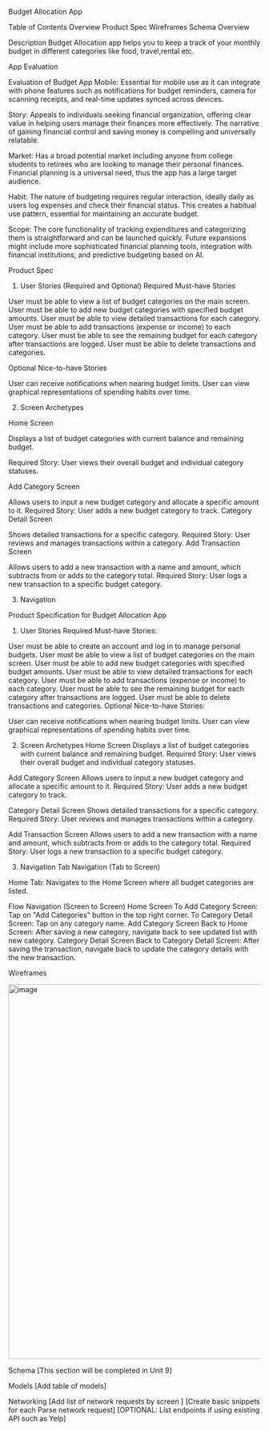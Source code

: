 Budget Allocation App

Table of Contents
Overview
Product Spec
Wireframes
Schema
Overview


Description
Budget Allocation app helps you to keep a track of your monthly budget in different categories like food, travel,rental etc.

App Evaluation

Evaluation of Budget App
Mobile: Essential for mobile use as it can integrate with phone features such as notifications for budget reminders, camera for scanning receipts, and real-time updates synced across devices.

Story: Appeals to individuals seeking financial organization, offering clear value in helping users manage their finances more effectively. The narrative of gaining financial control and saving money is compelling and universally relatable.

Market: Has a broad potential market including anyone from college students to retirees who are looking to manage their personal finances. Financial planning is a universal need, thus the app has a large target audience.

Habit: The nature of budgeting requires regular interaction, ideally daily as users log expenses and check their financial status. This creates a habitual use pattern, essential for maintaining an accurate budget.

Scope: The core functionality of tracking expenditures and categorizing them is straightforward and can be launched quickly. Future expansions might include more sophisticated financial planning tools, integration with financial institutions, and predictive budgeting based on AI.

Product Spec
1. User Stories (Required and Optional)
Required Must-have Stories

User must be able to view a list of budget categories on the main screen.
User must be able to add new budget categories with specified budget amounts.
User must be able to view detailed transactions for each category.
User must be able to add transactions (expense or income) to each category.
User must be able to see the remaining budget for each category after transactions are logged.
User must be able to delete transactions and categories.


Optional Nice-to-have Stories

User can receive notifications when nearing budget limits.
User can view graphical representations of spending habits over time.

2. Screen Archetypes


Home Screen

Displays a list of budget categories with current balance and remaining budget.

Required Story: User views their overall budget and individual category statuses.

Add Category Screen

Allows users to input a new budget category and allocate a specific amount to it.
Required Story: User adds a new budget category to track.
Category Detail Screen

Shows detailed transactions for a specific category.
Required Story: User reviews and manages transactions within a category.
Add Transaction Screen

Allows users to add a new transaction with a name and amount, which subtracts from or adds to the category total.
Required Story: User logs a new transaction to a specific budget category.


3. Navigation

Product Specification for Budget Allocation App
1. User Stories
Required Must-have Stories:

User must be able to create an account and log in to manage personal budgets.
User must be able to view a list of budget categories on the main screen.
User must be able to add new budget categories with specified budget amounts.
User must be able to view detailed transactions for each category.
User must be able to add transactions (expense or income) to each category.
User must be able to see the remaining budget for each category after transactions are logged.
User must be able to delete transactions and categories.
Optional Nice-to-have Stories:

User can receive notifications when nearing budget limits.
User can view graphical representations of spending habits over time.

2. Screen Archetypes
Home Screen
Displays a list of budget categories with current balance and remaining budget.
Required Story: User views their overall budget and individual category statuses.

Add Category Screen
Allows users to input a new budget category and allocate a specific amount to it.
Required Story: User adds a new budget category to track.

Category Detail Screen
Shows detailed transactions for a specific category.
Required Story: User reviews and manages transactions within a category.

Add Transaction Screen
Allows users to add a new transaction with a name and amount, which subtracts from or adds to the category total.
Required Story: User logs a new transaction to a specific budget category.


3. Navigation
Tab Navigation (Tab to Screen)

Home Tab: Navigates to the Home Screen where all budget categories are listed.

Flow Navigation (Screen to Screen)
Home Screen
To Add Category Screen: Tap on "Add Categories" button in the top right corner.
To Category Detail Screen: Tap on any category name.
Add Category Screen
Back to Home Screen: After saving a new category, navigate back to see updated list with new category.
Category Detail Screen
Back to Category Detail Screen: After saving the transaction, navigate back to update the category details with the new transaction.


Wireframes

<img width="749" alt="image" src="https://github.com/Aishwarya11roy/Budget-App/assets/65303894/5b7c6604-0dcd-41b3-b3ef-0792aec2f490">

Schema
[This section will be completed in Unit 9]

Models
[Add table of models]

Networking
[Add list of network requests by screen ]
[Create basic snippets for each Parse network request]
[OPTIONAL: List endpoints if using existing API such as Yelp]
